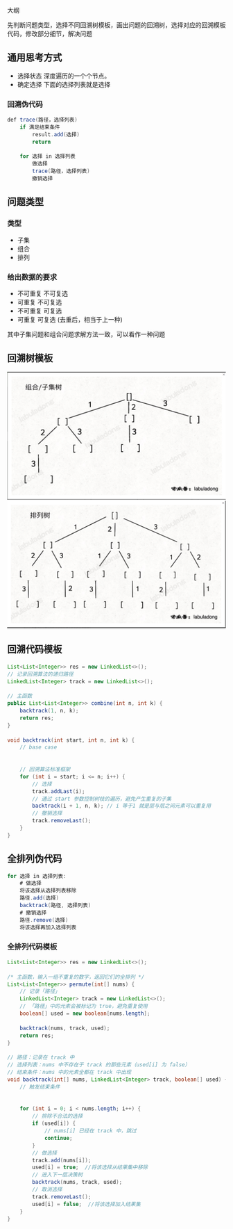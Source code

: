 大纲

先判断问题类型，选择不同回溯树模板，画出问题的回溯树，选择对应的回溯模板代码，修改部分细节，解决问题


## 通用思考方式
- 选择状态  深度遍历的一个个节点。
- 确定选择  下面的选择列表就是选择

### 回溯伪代码
```java
def trace(路径，选择列表) 
    if 满足结束条件
        result.add(选择)
        return

    for 选择 in 选择列表
        做选择
        trace(路径，选择列表)
        撤销选择

```



## 问题类型
### 类型
- 子集
- 组合
- 排列
### 给出数据的要求
- 不可重复 不可复选
- 可重复 不可复选
- 不可重复 可复选
- 可重复  可复选 (去重后，相当于上一种)

其中子集问题和组合问题求解方法一致，可以看作一种问题




## 回溯树模板
![组合/子集树](images/2022-06-02-12-20-34.png)
![排列树](images/2022-06-02-12-21-16.png)


## 回溯代码模板

```java
List<List<Integer>> res = new LinkedList<>();
// 记录回溯算法的递归路径
LinkedList<Integer> track = new LinkedList<>();

// 主函数
public List<List<Integer>> combine(int n, int k) {
    backtrack(1, n, k);
    return res;
}

void backtrack(int start, int n, int k) {
    // base case

    
    // 回溯算法标准框架
    for (int i = start; i <= n; i++) {
        // 选择
        track.addLast(i);
        // 通过 start 参数控制树枝的遍历，避免产生重复的子集
        backtrack(i + 1, n, k); // i 等于1 就是层与层之间元素可以重复用
        // 撤销选择
        track.removeLast();
    }
}
```

## 全排列伪代码

```java
for 选择 in 选择列表:
    # 做选择
    将该选择从选择列表移除
    路径.add(选择)
    backtrack(路径, 选择列表)
    # 撤销选择
    路径.remove(选择)
    将该选择再加入选择列表

```
### 全排列代码模板

```java
List<List<Integer>> res = new LinkedList<>();

/* 主函数，输入一组不重复的数字，返回它们的全排列 */
List<List<Integer>> permute(int[] nums) {
    // 记录「路径」
    LinkedList<Integer> track = new LinkedList<>();
    // 「路径」中的元素会被标记为 true，避免重复使用
    boolean[] used = new boolean[nums.length];
    
    backtrack(nums, track, used);
    return res;
}

// 路径：记录在 track 中
// 选择列表：nums 中不存在于 track 的那些元素（used[i] 为 false）
// 结束条件：nums 中的元素全都在 track 中出现
void backtrack(int[] nums, LinkedList<Integer> track, boolean[] used) {
    // 触发结束条件

    
    for (int i = 0; i < nums.length; i++) {
        // 排除不合法的选择
        if (used[i]) {
            // nums[i] 已经在 track 中，跳过
            continue;
        }
        // 做选择
        track.add(nums[i]);
        used[i] = true;  //将该选择从结果集中移除
        // 进入下一层决策树
        backtrack(nums, track, used);
        // 取消选择
        track.removeLast();
        used[i] = false;  //将该选择加入结果集
    }
}


```